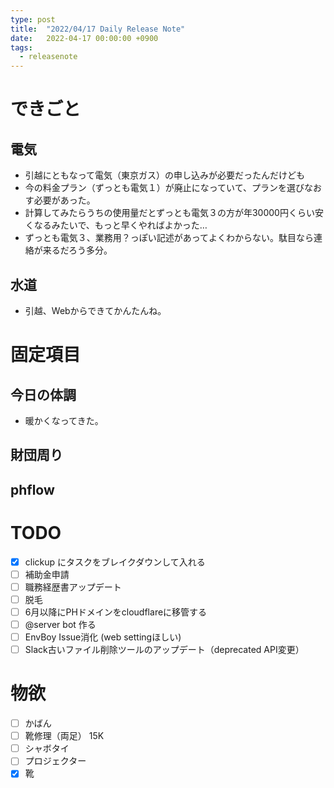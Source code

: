 ```yaml
---
type: post
title:  "2022/04/17 Daily Release Note"
date:   2022-04-17 00:00:00 +0900
tags:
  - releasenote
---
```

# できごと

## 電気

* 引越にともなって電気（東京ガス）の申し込みが必要だったんだけども
* 今の料金プラン（ずっとも電気１）が廃止になっていて、プランを選びなおす必要があった。
* 計算してみたらうちの使用量だとずっとも電気３の方が年30000円くらい安くなるみたいで、もっと早くやればよかった…
* ずっとも電気３、業務用？っぽい記述があってよくわからない。駄目なら連絡が来るだろう多分。

## 水道

* 引越、Webからできてかんたんね。

# 固定項目

## 今日の体調

* 暖かくなってきた。

## 財団周り

## phflow

# TODO 

- [x] clickup にタスクをブレイクダウンして入れる
- [ ] 補助金申請
- [ ] 職務経歴書アップデート
- [ ] 脱毛
- [ ] 6月以降にPHドメインをcloudflareに移管する
- [ ] @server bot 作る
- [ ] EnvBoy Issue消化 (web settingほしい)
- [ ] Slack古いファイル削除ツールのアップデート（deprecated API変更）

# 物欲

- [ ] かばん
- [ ] 靴修理（両足） 15K
- [ ] シャボタイ
- [ ] プロジェクター
- [x] 靴
